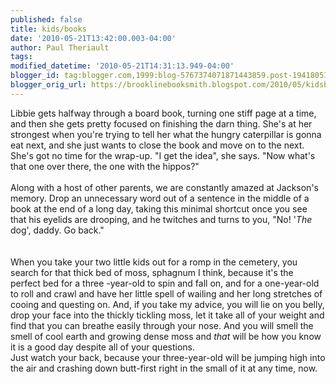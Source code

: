 ```yaml
---
published: false
title: kids/books
date: '2010-05-21T13:42:00.003-04:00'
author: Paul Theriault
tags: 
modified_datetime: '2010-05-21T14:31:13.949-04:00'
blogger_id: tag:blogger.com,1999:blog-5767374071871443859.post-1941805154182593772
blogger_orig_url: https://brooklinebooksmith.blogspot.com/2010/05/kidsbooks.html
---
```


Libbie gets halfway through a board book, turning one stiff page at a time, and then she gets pretty focused on finishing the darn thing.  She's at her strongest when you're trying to tell her what the hungry caterpillar is gonna eat next, and she just wants to close the book and move on to the next.  She's got no time for the wrap-up.  "I get the idea", she says. "Now what's that one over there, the one with the hippos?"<br /><br />Along with a host of other parents, we are constantly amazed at Jackson's memory.  Drop an unnecessary word out of a sentence in the middle of a book at the end of a long day, taking this minimal shortcut once you see that his eyelids are drooping, and he twitches and turns to you, "No! '<em>The</em> dog', daddy.  Go back."  <br /><br /><br />When you take your two little kids out for a romp in the cemetery, you search for that thick bed of moss, sphagnum I think, because it's the perfect bed for a three -year-old to spin and fall on, and for a one-year-old to roll and crawl and have her little spell of wailing and her long stretches of cooing and questing on.  And, if you take my advice, you will lie on you belly, drop your face into the thickly tickling moss, let it take all of your weight and find that you can breathe easily through your nose.  And you will smell the smell of cool earth and growing dense moss and <em>that</em> will be how you know it is a good day despite all of your questions.<br />Just watch your back, because your three-year-old will be jumping high into the air and crashing down butt-first right in the small of it at any time, now.